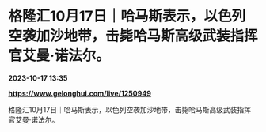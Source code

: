 # 格隆汇10月17日｜哈马斯表示，以色列空袭加沙地带，击毙哈马斯高级武装指挥官艾曼·诺法尔。

**2023-10-17 13:35**

**https://www.gelonghui.com/live/1250949**

格隆汇10月17日｜哈马斯表示，以色列空袭加沙地带，击毙哈马斯高级武装指挥官艾曼·诺法尔。